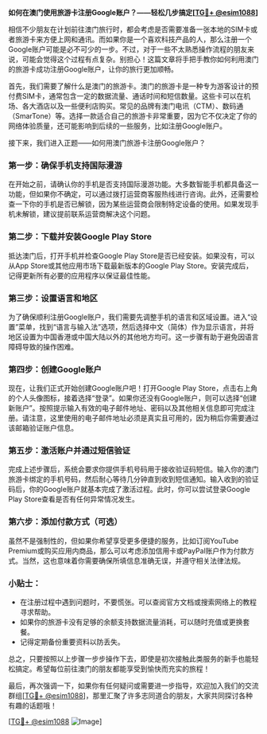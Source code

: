 **如何在澳门使用旅游卡注册Google账户？——轻松几步搞定[[TG💪+ @esim1088](https://t.me/s/esim1088)]**

相信不少朋友在计划前往澳门旅行时，都会考虑是否需要准备一张本地的SIM卡或者旅游卡来方便上网和通讯。而如果你是一个喜欢科技产品的人，那么注册一个Google账户可能是必不可少的一步。不过，对于一些不太熟悉操作流程的朋友来说，可能会觉得这个过程有点复杂。别担心！这篇文章将手把手教你如何利用澳门的旅游卡成功注册Google账户，让你的旅行更加顺畅。

首先，我们需要了解什么是澳门的旅游卡。澳门的旅游卡是一种专为游客设计的预付费SIM卡，通常包含一定的数据流量、通话时间和短信数量。这些卡可以在机场、各大酒店以及一些便利店购买。常见的品牌有澳门电讯（CTM）、数码通（SmarTone）等。选择一款适合自己的旅游卡非常重要，因为它不仅决定了你的网络体验质量，还可能影响到后续的一些服务，比如注册Google账户。

接下来，我们进入正题——如何用澳门旅游卡注册Google账户？

### 第一步：确保手机支持国际漫游

在开始之前，请确认你的手机是否支持国际漫游功能。大多数智能手机都具备这一功能，但如果你不确定，可以通过拨打运营商客服热线进行咨询。此外，还需要检查一下你的手机是否已解锁，因为某些运营商会限制特定设备的使用。如果发现手机未解锁，建议提前联系运营商解决这个问题。

### 第二步：下载并安装Google Play Store

抵达澳门后，打开手机并检查Google Play Store是否已经安装。如果没有，可以从App Store或其他应用市场下载最新版本的Google Play Store。安装完成后，记得更新所有必要的应用程序以保证最佳性能。

### 第三步：设置语言和地区

为了确保顺利注册Google账户，我们需要先调整手机的语言和区域设置。进入“设置”菜单，找到“语言与输入法”选项，然后选择中文（简体）作为显示语言，并将地区设置为中国香港或中国大陆以外的其他地方均可。这一步骤有助于避免因语言障碍导致的操作困难。

### 第四步：创建Google账户

现在，让我们正式开始创建Google账户吧！打开Google Play Store，点击右上角的个人头像图标，接着选择“登录”。如果你还没有Google账户，则可以选择“创建新账户”。按照提示输入有效的电子邮件地址、密码以及其他相关信息即可完成注册。请注意，这里使用的电子邮件地址必须是真实且可用的，因为稍后你需要通过该邮箱验证账户信息。

### 第五步：激活账户并通过短信验证

完成上述步骤后，系统会要求你提供手机号码用于接收验证码短信。输入你的澳门旅游卡绑定的手机号码，然后耐心等待几分钟直到收到短信通知。输入收到的验证码后，你的Google账户就基本完成了激活过程。此时，你可以尝试登录Google Play Store查看是否有任何异常情况发生。

### 第六步：添加付款方式（可选）

虽然不是强制性的，但如果你希望享受更多便捷的服务，比如订阅YouTube Premium或购买应用内商品，那么可以考虑添加信用卡或PayPal账户作为付款方式。当然，这也意味着你需要确保所填信息准确无误，并遵守相关法律法规。

### 小贴士：

- 在注册过程中遇到问题时，不要慌张。可以查阅官方文档或搜索网络上的教程寻求帮助。
- 如果你的旅游卡没有足够的余额支持数据流量消耗，可以随时充值或更换套餐。
- 记得定期备份重要资料以防丢失。

总之，只要按照以上步骤一步步操作下去，即使是初次接触此类服务的新手也能轻松搞定。希望每位前往澳门的朋友都能享受到愉快而充实的旅程！

最后，再次强调一下，如果你有任何疑问或需要进一步指导，欢迎加入我们的交流群组[[TG💪+ @esim1088](https://t.me/s/esim1088)]，那里汇聚了许多志同道合的朋友，大家共同探讨各种有趣的话题哦！

[[TG💪+ @esim1088](https://t.me/s/esim1088) ![Image](https://i.postimg.cc/4NQfJmqS/Snipaste-2025-05-13-00-14-12.png)]